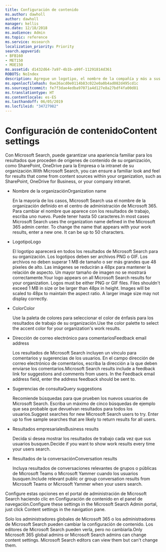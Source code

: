 ```yaml
---
title: Configuración de contenido
ms.author: dawholl
author: dawholl
manager: kellis
ms.date: 12/18/2018
ms.audience: Admin
ms.topic: reference
ms.service: mssearch
localization_priority: Priority
search.appverid:
- BFB160
- MET150
- MOE150
ms.assetid: d1432d64-7a97-4b1b-a99f-11291814d361
ROBOTS: NoIndex
description: Agregue un logotipo, el nombre de la compañía y más a sus resultados de trabajo de Microsoft Search
ms.openlocfilehash: 0ae26acd0e0114b83c022e0a0b4ad082d495cd1c
ms.sourcegitcommit: fe7f3dae4edba97071a4d127e8a27bdf4fa00d81
ms.translationtype: HT
ms.contentlocale: es-ES
ms.lasthandoff: 06/05/2019
ms.locfileid: "34727982"
---
```

# <a name="content-settings"></a><span data-ttu-id="4c3cc-103">Configuración de contenido</span><span class="sxs-lookup"><span data-stu-id="4c3cc-103">Content settings</span></span>

 
<span data-ttu-id="4c3cc-104">Con Microsoft Search, puede garantizar una apariencia familiar para los resultados que proceden de orígenes de contenido de su organización, como SharePoint, OneDrive para la Empresa o la intranet de su organización.</span><span class="sxs-lookup"><span data-stu-id="4c3cc-104">With Microsoft Search, you can ensure a familiar look and feel for results that come from content sources within your organization, such as SharePoint, OneDrive for Business, or your company intranet.</span></span> 
  
- <span data-ttu-id="4c3cc-105">Nombre de la organización</span><span class="sxs-lookup"><span data-stu-id="4c3cc-105">Organization name</span></span>
    
    <span data-ttu-id="4c3cc-p101">En la mayoría de los casos, Microsoft Search usa el nombre de la organización definido en el centro de administración de Microsoft 365. Para cambiar el nombre que aparece con los resultados de trabajo, escriba uno nuevo. Puede tener hasta 50 caracteres.</span><span class="sxs-lookup"><span data-stu-id="4c3cc-p101">In most cases Microsoft Search uses the organization name defined in the Microsoft 365 admin center. To change the name that appears with your work results, enter a new one. It can be up to 50 characters.</span></span>
    
- <span data-ttu-id="4c3cc-109">Logotipo</span><span class="sxs-lookup"><span data-stu-id="4c3cc-109">Logo</span></span>
    
    <span data-ttu-id="4c3cc-p102">El logotipo aparecerá en todos los resultados de Microsoft Search para su organización. Los logotipos deben ser archivos PNG o GIF. Los archivos no deben superar 1 MB de tamaño o ser más grandes que 48 píxeles de alto. Las imágenes se reducirán a 48px para mantener la relación de aspecto. Un mayor tamaño de imagen no se mostrará correctamente.</span><span class="sxs-lookup"><span data-stu-id="4c3cc-p102">Your logo appears on all Microsoft Search results for your organization. Logos must be either PNG or GIF files. Files shouldn't exceed 1 MB in size or be larger than 48px in height. Images will be scaled to 48px to maintain the aspect ratio. A larger image size may not display correctly.</span></span>
    
- <span data-ttu-id="4c3cc-115">Color</span><span class="sxs-lookup"><span data-stu-id="4c3cc-115">Color</span></span>
    
    <span data-ttu-id="4c3cc-116">Use la paleta de colores para seleccionar el color de énfasis para los resultados de trabajo de su organización.</span><span class="sxs-lookup"><span data-stu-id="4c3cc-116">Use the color palette to select the accent color for your organization's work results.</span></span>
    
- <span data-ttu-id="4c3cc-117">Dirección de correo electrónico para comentarios</span><span class="sxs-lookup"><span data-stu-id="4c3cc-117">Feedback email address</span></span>
    
    <span data-ttu-id="4c3cc-p103">Los resultados de Microsoft Search incluyen un vínculo para comentarios y sugerencias de los usuarios. En el campo dirección de correo electrónico de comentarios, escriba la dirección a la que deben enviarse los comentarios.</span><span class="sxs-lookup"><span data-stu-id="4c3cc-p103">Microsoft Search results include a feedback link for suggestions and comments from users. In the Feedback email address field, enter the address feedback should be sent to.</span></span>
    
- <span data-ttu-id="4c3cc-120">Sugerencias de consulta</span><span class="sxs-lookup"><span data-stu-id="4c3cc-120">Query suggestions</span></span>
    
    <span data-ttu-id="4c3cc-p104">Recomiende búsquedas para que prueben los nuevos usuarios de Microsoft Search. Escriba un máximo de cinco búsquedas de ejemplo que sea probable que devuelvan resultados para todos los usuarios.</span><span class="sxs-lookup"><span data-stu-id="4c3cc-p104">Suggest searches for new Microsoft Search users to try. Enter up to five sample searches that are likely to return results for all users.</span></span>
    
- <span data-ttu-id="4c3cc-123">Resultados empresariales</span><span class="sxs-lookup"><span data-stu-id="4c3cc-123">Business results</span></span>
    
    <span data-ttu-id="4c3cc-124">Decida si desea mostrar los resultados de trabajo cada vez que sus usuarios busquen.</span><span class="sxs-lookup"><span data-stu-id="4c3cc-124">Decide if you want to show work results every time your users search.</span></span>
    
- <span data-ttu-id="4c3cc-125">Resultados de la conversación</span><span class="sxs-lookup"><span data-stu-id="4c3cc-125">Conversation results</span></span>
    
    <span data-ttu-id="4c3cc-126">Incluya resultados de conversaciones relevantes de grupos o públicas de Microsoft Teams o Microsoft Yammer cuando los usuarios busquen.</span><span class="sxs-lookup"><span data-stu-id="4c3cc-126">Include relevant public or group conversation results from Microsoft Teams or Microsoft Yammer when your users search.</span></span>
    
<span data-ttu-id="4c3cc-127">Configure estas opciones en el portal de administración de Microsoft Search haciendo clic en Configuración de contenido en el panel de navegación.</span><span class="sxs-lookup"><span data-stu-id="4c3cc-127">Configure these settings in the Microsoft Search Admin portal, just click Content settings in the navigation pane.</span></span>
  
<span data-ttu-id="4c3cc-p105">Solo los administradores globales de Microsoft 365 o los administradores de Microsoft Search pueden cambiar la configuración de contenido. Los editores de Microsoft Search pueden verla, pero no cambiarla.</span><span class="sxs-lookup"><span data-stu-id="4c3cc-p105">Only Microsoft 365 global admins or Microsoft Search admins can change content settings. Microsoft Search editors can view them but can't change them.</span></span>


